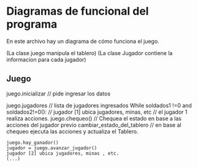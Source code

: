 # Diagramas de funcional del programa
En este archivo hay un diagrama de cómo funciona el juego.



(La clase juego manipula el tablero)
(La clase Jugador contiene la informacion para cada jugador)
## Juego
  juego.inicializar // pide ingresar los datos

  juego.jugadores // lista de jugadores ingresados
  While soldados1 !=0 and soldados2!=0(): // 
    jugador [1] ubica jugadores, minas, etc // el jugador 1 realiza acciones.
    juego.chequeo() // Chequea el estado en base a las acciones del jugador previo
    cambiar_estado_del_tablero // en base al chequeo ejecuta las acciones y actualiza el Tablero.
    
    juego.hay_ganador()
    jugador = juego.avanzar_jugador()
    jugador [2] ubica jugadores, minas , etc.
    (...)
  